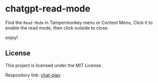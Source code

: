 # chatgpt-read-mode

Find the `Read Mode` in Tampermonkey menu or Context Menu, Click it to enable the read mode, then click outside to close.

enjoy!

## License

This project is licensed under the MIT License.

Respository link: [chat-play](https://github.com/mefengl/chat-play)
